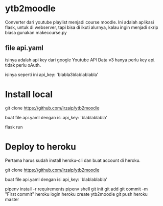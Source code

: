 # ytb2moodle
Converter dari youtube playlist menjadi course moodle.
Ini adalah aplikasi flask, untuk di webserver, tapi bisa di ikuti alurnya, kalau ingin menjadi skrip biasa gunakan makecourse.py

## file api.yaml
isinya adalah api key dari google Youtube API Data v3
hanya perlu key api. tidak perlu oAuth.

isinya seperti ini
api_key: 'blabla3blablablabla'

# Install local

  git clone https://github.com/irzaip/ytb2moodle 

  buat file api.yaml dengan isi api_key: 'blablablabla'

  flask run


# Deploy to heroku

  Pertama harus sudah install heroku-cli dan buat account di heroku.

  git clone https://github.com/irzaip/ytb2moodle

  buat file api.yaml dengan isi api_key: 'blablablabla'  

  pipenv install -r requirements
  pipenv shell
  git init
  git add
  git commit -m "First commit"
  heroku login
  heroku create ytb2moodle
  git push heroku master




